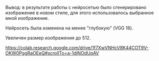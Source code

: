 Вывод: в результате работы с нейросетью было сгенерировано изображение в новом стиле, для этого использовалось выбранное мной изображение.

Нейросеть была изменена на менее "глубокую" (VGG 16).

Увеличен размер изображения до 512.

https://colab.research.google.com/drive/1f7XwVNHcV8K44COT9V-OKW0PggRaOEeQ#scrollTo=a-1djNOdUqAV
